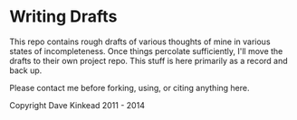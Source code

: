 # Writing Drafts

This repo contains rough drafts of various thoughts of mine in various states of incompleteness.  Once things percolate sufficiently, I'll move the drafts to their own project repo.  This stuff is here primarily as a record and back up.  

Please contact me before forking, using, or citing anything here.

Copyright Dave Kinkead 2011 - 2014